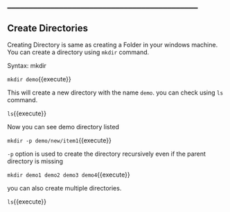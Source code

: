 ## ____________________________________________

## Create Directories

Creating Directory is same as creating a Folder in your windows machine. You can create a directory using `mkdir` command.

Syntax: mkdir <directory>

`mkdir demo`{{execute}} 

This will create a new directory with the name `demo`. you can check using `ls` command.

`ls`{{execute}} 

Now you can see demo directory listed

`mkdir -p demo/new/item1`{{execute}} 

`-p` option is used to create the directory recursively even if the parent directory is missing

`mkdir demo1 demo2 demo3 demo4`{{execute}} 

you can also create multiple directories.

`ls`{{execute}}